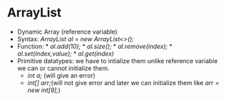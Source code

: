 # ArrayList

* Dynamic Array (reference variable)
* Syntax: *ArrayList<Integer> al = new ArrayList<>();*
* Function: 
      * *al.add(10);*
      * *al.size();*
      * *al.remove(index);*
      * *al.set(index,value);*
      *  *al.get(index)*
* Primitive datatypes: we have to intialize them unlike reference variable we can or cannot initialize them.
   * *int a;* (will give an error)
   * *int[] arr;*(will not give error and later we can initialize them like *arr = new  int[9];*)